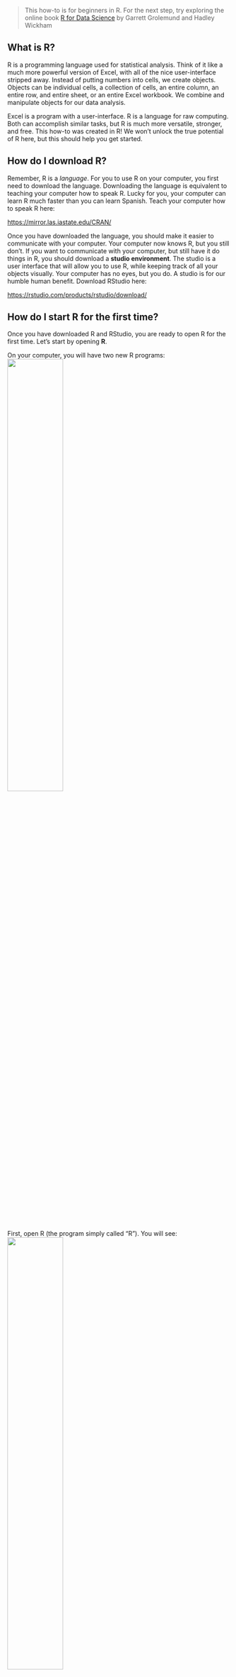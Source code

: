 > This how-to is for beginners in R. For the next step, try exploring
> the online book [R for Data Science](https://r4ds.had.co.nz) by
> Garrett Grolemund and Hadley Wickham

What is R?
----------

R is a programming language used for statistical analysis. Think of it
like a much more powerful version of Excel, with all of the nice
user-interface stripped away. Instead of putting numbers into cells, we
create objects. Objects can be individual cells, a collection of cells,
an entire column, an entire row, and entire sheet, or an entire Excel
workbook. We combine and manipulate objects for our data analysis.

Excel is a program with a user-interface. R is a language for raw
computing. Both can accomplish similar tasks, but R is much more
versatile, stronger, and free. This how-to was created in R! We won’t
unlock the true potential of R here, but this should help you get
started.

How do I download R?
--------------------

Remember, R is a *language*. For you to use R on your computer, you
first need to download the language. Downloading the language is
equivalent to teaching your computer how to speak R. Lucky for you, your
computer can learn R much faster than you can learn Spanish. Teach your
computer how to speak R here:

<a href="https://mirror.las.iastate.edu/CRAN/" class="uri">https://mirror.las.iastate.edu/CRAN/</a>

Once you have downloaded the language, you should make it easier to
communicate with your computer. Your computer now knows R, but you still
don’t. If you want to communicate with your computer, but still have it
do things in R, you should download a **studio environment**. The studio
is a user interface that will allow you to use R, while keeping track of
all your objects visually. Your computer has no eyes, but you do. A
studio is for our humble human benefit. Download RStudio here:

<a href="https://rstudio.com/products/rstudio/download/" class="uri">https://rstudio.com/products/rstudio/download/</a>

How do I start R for the first time?
------------------------------------

Once you have downloaded R and RStudio, you are ready to open R for the
first time. Let’s start by opening **R**.

On your computer, you will have two new R programs:
<img src="http://michael-black.github.io/assets/rlogos.png" id="id" class="class" style="width:50.0%;height:50.0%" />

First, open R (the program simply called “R”). You will see:
<img src="http://michael-black.github.io/assets/rconsole.png" id="id" class="class" style="width:50.0%;height:50.0%" />

This is the **console**: a window where you type commands, and the
computer responds. Try typing the following into the console, then hit
enter:

    2 + 2

As you can see, R will recognize that you are asking what “2+2” equals,
and will provide the output: 4. Try a few other simple math problems.
Now close the **R** program and don’t ever open it again.

The console is great, but as you progress, you’ll want to save some of
your commands so you don’t have to re-type them every time. A list of
commands is called a **script**. Sometimes you’ll want to produce a
table or a graph or a regression, but not have a new window pop up with
the output. Sometimes you may want to glance at the contents of your
current working directory and see all the datasets you have available,
or the list of variables you have created. In **R**, these objects are
invisible until you explicitly ask R to show you. For that reason, we
are going to use **RStudio**, where all of the above is visible at once.
Now, open the **RStudio** program. You should see the following (without
the red numbers):
<img src="http://michael-black.github.io/assets/rstud.png" id="id" class="class" style="width:90.0%;height:90.0%" />

The **RStudio** environment is split into four panes, labelled in the
image above. Let’s explore each:

-   **1**: This is the script editor. If you want to write a series of
    commands, and you want those commands to run immediately after each
    other automatically, you’ll need to write a script. When we begin
    writing code, we will use this pane. Scripts are the cornerstone of
    replicating your work, and replication is paramount in good research
    and data science.

-   **2**: This is where you will be able to see all of the variables,
    data frames (the R word for data sets), lists, and any other objects
    that you have created. If you create it, it will show up here.

-   **3**: This is the console! It is the same thing that you saw when
    you opened the basic R program. Here, we just keep it in a single
    pane. Think of it as the actual place where you and your computer
    talk in R. You write a script, but then it is run in the console.
    You can also write commands directly in the console. You’ll also see
    some results in the console, though plots are shown in pane 4.

-   **4**: This is where you will see any plots you create, and where
    you’ll find help files. You can also look at the contents of your
    working directory and the packages that you currently have
    downloaded.

Basic R Syntax
--------------

Open **RStudio**. You should see the 4-pane setup from above. To
establish good habits early, we are going to work in the script editor
(pane 1). Working in the console gives you immediate results, but saving
the history of your commands in a single document –a **script**– is very
useful if you ever need to “de-bug” your commands. Because we are
working in the script editor, once you type a line of code (a command)
and hit enter, nothing happens. In script mode, your computer is
ignoring you until you are done writing commands. To wake up your
computer and tell it to run the commands, you need to highlight the
commands you want to evaluate, and hit “Run”. You can either click the
button at the top right corner of pane 1 (where it says “Run”), or
highlight the code you want to run and hit “⌘ + enter” (or “Ctrl +
enter” on a PC). If you want to run the entire script, hit “⌥ ⌘R”.

-   Do some math: One of the most basic functionalities of R is the
    ability to perform simple math. Try typing (not just copy+paste) the
    following commands in the script editor, then ask R to run the
    script and evaluate all the commands.

<!-- -->

    2+2
    2-3
    3/9
    4^5
    6**2

What happens? You should see the results in the console. Your input
(commands) have a “&gt;” symbol in front of them, and the output has a
“\[1\]”. These are just indications for when you are talking vs when the
computer is talking. The code you just ran can be written as a story:

“What is 2 plus 2?” you asked.

“4” the computer replied.

“What is 2 minus 3?” you asked.

“-1” the computer replied.

…and so on: it is not an elegant conversation, but it is a conversation
nonetheless.

-   Create an object: There are *many* types of objects we can create in
    R, so I’m only going to focus on the most common: variables,
    scalars, and data frames. We’ll start with creating a scalar.
    Remember that a scalar is just a number, but sometimes we want to
    save a particular number to reference or use over and over again.
    For example, suppose you want to derive *β̂*<sub>1</sub> in a basic
    univariate linear model. For a variable *x*, you’ll need to know
    *x̄*: the sample mean. Suppose that mean is 4. We can create a scalar
    called “xmean” and make it take the value of 4:

<!-- -->

    xmean <- 4

The `<-` symbol is the command for assignment. We can interpret the
above command as: “Assign the value of 4 to the word ‘xmean’”. Now, we
can use the word “xmean” and your computer will know you mean 4:

    xmean <- 4
    xmean*3

    ## [1] 12

Perhaps a bit weirdly, the `<-` symbol can also work as `->`. So the
above chuck of code can also be run as:

    4 -> xmean
    xmean*3

    ## [1] 12

The proper etiquette is to write assignments using `<-` and not `->`.
The object should go first, then the assignment arrow, then the value
you are assigning to the object. The order doesn’t technically matter; R
will understand either direction of logic/arrow. To make things
consistent in case you want to share your commands or need help, it is
important to stick to established rules and use `<-`.

Starting a Script
-----------------

R has thousands of **user-written packages**. The “base-R” that you
downloaded is the basic program, and while it can do a lot, smart people
from around the world have written special programs to teach R how to do
*more*. In fact, you may find that much of what you do requires an
additional package beyond the base version of R you have right now.

To start a script you should do the following:

-   **Comment and describe the purpose of your script**. When you put a
    `#` on any line in a script, everything after the `#` is considered
    a comment, and R will ignore it:

<!-- -->

    # This is an R script to add 2 and 2
    # Written by: Jean-Luc Picard
    2+2

-   **Install and load packages** that will appear *anywhere* in the
    script. Packages are called libraries, which makes a lot of sense.
    Every time you launch R, it will start exactly the same way you
    started it the first time, with the same set of knowledge. If you
    want it to do some cool stuff found in another package, you have to
    tell R to go to a specific library to learn the skill, then remind
    it every time that skill is found in some specific library. You need
    to first tell R to `install.packages("<package name>")`, then
    `library("<package name>")`. You only need to install a package
    **once ever**. You need to load the library **every time** you want
    to use it. Again, etiquette dictates that we put all libraries for a
    script at the top:

<!-- -->

    # This is an R script to add 2 and 2
    # Written by: Jean-Luc Picard
    # install.packages("ggplot2")
    library(ggplot2)

If you run the above code, you should get an error. You tried to load
the library without first installing it. The
`install.packages("ggplot2")` command didn’t work because it was
commented out. Remove the `#` and try again.

An important note: many libraries come with their own sample data, in
addition to a suite of commands.

-   **Set your working directory.** You need to tell R what folder to
    work in. You computer has many folders and sub-folders where you can
    put stuff, so you need to give your R session a home. When you set
    the working directory, all of the files in that directory (folder)
    are viewable by R without having to specify a file path:

<!-- -->

    # This is an R script to add 2 and 2
    # Written by: Jean-Luc Picard
    # install.packages("ggplot2")
    library(ggplot2)
    setwd("<your local path>")

Import your data
----------------

Sometimes the packages you load have built-in data for you to play
around with. For example, the `ggplot2` package has a built-in dataset
called `economics`. Tell R you want to load this data with the command
`data('economics')` after you have loaded the `ggplot2` package. Then,
we can assign that dataset to a new name like `'econ'` for brevity

    # This is an R script to add 2 and 2
    # Written by: Jean-Luc Picard
    # install.packages("ggplot2")
    library(ggplot2)
    setwd("<your local path>")

    data('economics')
    econ <- economics

Most of the time, however, you’ll need to import your data from other
sources. Three common import files are .CSV, .XLS (.XLSX), and .DTA. For
the following, assume that your raw data file is called “RawData”. We
will import “RawData”, and assign it to the object `data`, which is a
dataframe.

-   Import from a CSV file:

<!-- -->

    setwd("<your local path>")
    data <- read.csv("./RawData.csv")

-   Import from an XLS or XLSX file:

<!-- -->

    install.packages("readxl")
    library(readxl)
    data <- read_excel("./RawData.xlsx")

-   Import from a Stata (DTA) file:

<!-- -->

    install.packages("haven")
    library(haven)
    data <- read_dta("./RawData.dta")

Notice that importing CSV files does not require any additional package,
but importing Excel or Stata files does require additional packages.

Clean your data
---------------

After importing your data, you may need to clean it. That is, make sure
the variables are in the right format for whatever economic model you
want to estimate. The process of cleaning, or **wrangling** your data is
unfortunately sometimes complicated and a bit of an art form. This short
tutorial does not cover data cleaning.

Estimate your model
-------------------

Once you have imported and cleaned your data, you are ready to estimate
a model. We will start with one of the first regressions we ran in AGEC
317:
$$mpg_i = \beta_0 + \beta_1weight_i + \beta_2cyl_i + \beta_3 disp_i + \varepsilon_i$$
where $mpg_1$ is the fuel efficiency of car *i* in
miles-per-gallon, $weight_i$ is the weight in
thousands of pounds, $cyl_i$ is the number of cylinders
in the engine, and $disp_i$ is the engine size in
cubic inches. We are interested in the partial effects of weight, number
of cylinders, and engine size on a vehicle’s fuel efficiency.

So how would we perform a linear regression? In Excel, we make several
cumbersome clicks and it takes a while. In R, we use the command `lm()`,
short for “linear model”. There are two arguments for the linear model
function: the formula of the regression, and the dataset we are using.
For the `lm()` regression formula, write the dependent variable, then a
`~`, then all of the independent variables separated with a `+` sign.
After writing the regression formula, put a comma, then
`data=<name of dataset>`. For example, try running the following script
(note that you need to install and load the package `dplyr`):

    # This is an R script to perform a linear regression
    # Written by: Jean-Luc Picard
    # install.packages("ggplot2")
    library(dplyr)
    setwd("/Users/michaelblack/Documents")

    data('mtcars')
    cars <- mtcars
    lm(mpg ~ wt + cyl + disp, data = cars)

    ## 
    ## Call:
    ## lm(formula = mpg ~ wt + cyl + disp, data = cars)
    ## 
    ## Coefficients:
    ## (Intercept)           wt          cyl         disp  
    ##   41.107678    -3.635677    -1.784944     0.007473

You should see the same results. But those are just the coefficient
estimates! We don’t know whether the coefficients are statistically
significant or not, and we don’t know anything about the model fit. When
R performs a linear regression using `lm()`, it actually generates a lot
of information, but doesn’t automatically report it to you. What we want
to do is assign all of the regression information to an object, and then
summarise the object!

    # This is an R script to perform a linear regression
    # Written by: Jean-Luc Picard
    # install.packages("ggplot2")
    library(dplyr)
    setwd("/Users/michaelblack/Documents")

    data('mtcars')
    cars <- mtcars
    regression <- lm(mpg ~ wt + cyl + disp, data = cars)
    summary(regression)

    ## 
    ## Call:
    ## lm(formula = mpg ~ wt + cyl + disp, data = cars)
    ## 
    ## Residuals:
    ##     Min      1Q  Median      3Q     Max 
    ## -4.4035 -1.4028 -0.4955  1.3387  6.0722 
    ## 
    ## Coefficients:
    ##              Estimate Std. Error t value Pr(>|t|)    
    ## (Intercept) 41.107678   2.842426  14.462 1.62e-14 ***
    ## wt          -3.635677   1.040138  -3.495  0.00160 ** 
    ## cyl         -1.784944   0.607110  -2.940  0.00651 ** 
    ## disp         0.007473   0.011845   0.631  0.53322    
    ## ---
    ## Signif. codes:  0 '***' 0.001 '**' 0.01 '*' 0.05 '.' 0.1 ' ' 1
    ## 
    ## Residual standard error: 2.595 on 28 degrees of freedom
    ## Multiple R-squared:  0.8326, Adjusted R-squared:  0.8147 
    ## F-statistic: 46.42 on 3 and 28 DF,  p-value: 5.399e-11

There you go! We see the model fit information at the bottom of the
output, and information on the standard errors and p-value of the
individual coefficients. The last step is to know how to generate new
variables like squared terms and logged variables.

There are lots of ways to create new variables. A popular approach is to
use the `dplyr` command: `mutate()`. That, however, is a lesson for
another day. For now, we are going to use a straightforward approach.
First, note that to reference a *column* within a dataset, you write the
name of the dataset, then a `$`, then the name of the column. So if you
want R to look at the `mpg` column of the `cars` dataset, write
`mpg$cars`. If you want to create a new variable, just assign that new
variable to a column that does not yet exist, and you will force it into
existence! Take a look at the following script:

    # This is an R script to perform a linear regression
    # Written by: Jean-Luc Picard
    # install.packages("ggplot2")
    library(dplyr)
    setwd("/Users/michaelblack/Documents")

    data('mtcars')
    cars <- mtcars
    cars$wt2 <- cars$wt^2
    cars$lndisp <- log(cars$disp)
    regression <- lm(mpg ~ wt + wt2 +cyl + disp + lndisp, data = cars)
    summary(regression)

You just:

-   Imported data

-   Created two new variables

-   Estimated a non linear economic model

-   Presented the regression results

And all without clicking! Your code is transparent, and anyone with your
code can replicate your results and see exactly what you did.
